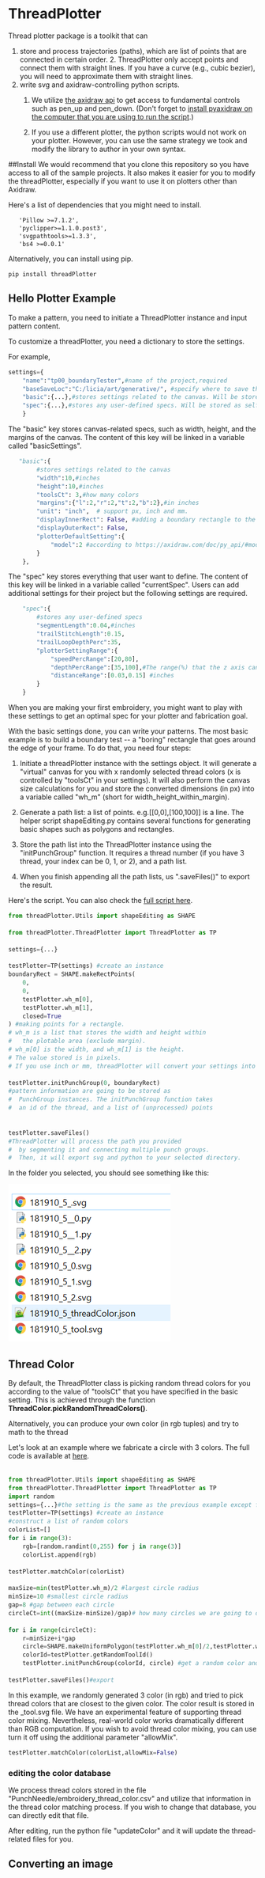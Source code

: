 # ThreadPlotter 
Thread plotter package is a toolkit that can
1. store and process trajectories (paths), which are list of points that are connected in certain order. 
    2. ThreadPlotter only accept points and connect them with straight lines. If you have a curve (e.g., cubic bezier), you will need to approximate them with straight lines. 
2. write svg and axidraw-controlling python scripts.
    1. We utilize [the axidraw api](https://axidraw.com/doc/py_api/#functions-interactive) to get access to fundamental controls such as pen_up and pen_down.  (Don't forget to [install pyaxidraw on the computer that you are using to run the script](https://axidraw.com/doc/py_api/#installation).)
    
    2. If you use a different plotter, the python scripts would not work on your plotter. However, you can use the same strategy we took and modify the library to author in your own syntax.   

##Install 
We would recommend that you clone this repository so you have access to all of the sample projects. It also makes it easier for you to modify the threadPlotter, especially if you want to use it on plotters other than Axidraw. 

Here's a list of dependencies that you might need to install. 
```angular2html
   'Pillow >=7.1.2',
   'pyclipper>=1.1.0.post3',
   'svgpathtools>=1.3.3',
   'bs4 >=0.0.1'
```

Alternatively, you can install using pip. 
```angular2html
pip install threadPlotter
```

## Hello Plotter Example 
To make a pattern, you need to initiate a ThreadPlotter instance and input pattern content. 

To customize a threadPlotter, you need a dictionary to store the settings.
 
For example, 
```python
settings={
    "name":"tp00_boundaryTester",#name of the project,required
    "baseSaveLoc":"C:/licia/art/generative/", #specify where to save the generated files,required
    "basic":{...},#stores settings related to the canvas. Will be stored as self.basicSettings.
    "spec":{...},#stores any user-defined specs. Will be stored as self.currentSpec
    }
``` 

The "basic" key stores canvas-related specs, such as width, height, and the margins of the canvas. The content of this key will be linked in a variable called "basicSettings". 
```python
   "basic":{
        #stores settings related to the canvas
        "width":10,#inches
        "height":10,#inches
        "toolsCt": 3,#how many colors
        "margins":{"l":2,"r":2,"t":2,"b":2},#in inches
        "unit": "inch",  # support px, inch and mm. 
        "displayInnerRect": False, #adding a boundary rectangle to the svg file (will not append to the python files)
        "displayOuterRect": False,
        "plotterDefaultSetting":{
            "model":2 #according to https://axidraw.com/doc/py_api/#model
        }
    },
```

The "spec" key stores everything that user want to define. The content of this key will be linked in a variable called "currentSpec". Users can add additional settings for their project but the following settings are required. 
```python
    "spec":{
        #stores any user-defined specs
        "segmentLength":0.04,#inches
        "trailStitchLength":0.15,
        "trailLoopDepthPerc":35,
        "plotterSettingRange":{
            "speedPercRange":[20,80],
            "depthPercRange":[35,100],#The range(%) that the z axis can move. 100% corresponds to the longest stitch whereas 55% corresponds to the shortest stitch
            "distanceRange":[0.03,0.15] #inches
        }
    }
```

When you are making your first embroidery, you might want to play with these settings to get an optimal spec for your plotter and fabrication goal. 

With the basic settings done, you can write your patterns. The most basic example is to build a boundary test -- a "boring" rectangle that goes around the edge of your frame. 
To do that, you need four steps:

1. Initiate a threadPlotter instance with the settings object. It will generate a "virtual" canvas for you with x randomly selected thread colors (x is controlled by "toolsCt" in your settings). It will also perform the canvas size calculations for you and store the converted dimensions (in px) into a variable called "wh_m" (short for width_height_within_margin). 

2. Generate a path list: a list of points. e.g.[[0,0],[100,100]] is a line. The helper script shapeEditing.py contains several functions for generating basic shapes such as polygons and rectangles. 

3. Store the path list into the ThreadPlotter instance using the "initPunchGroup" function. It requires a thread number (if you have 3 thread, your index can be 0, 1, or 2), and a path list. 

4. When you finish appending all the path lists, us ".saveFiles()" to export the result. 

Here's the script. You can also check the [full script here](../projects/tp00_boundaryTester/tp00_boundaryTester.py).

```python
from threadPlotter.Utils import shapeEditing as SHAPE

from threadPlotter.ThreadPlotter import ThreadPlotter as TP

settings={...}

testPlotter=TP(settings) #create an instance
boundaryRect = SHAPE.makeRectPoints(
    0, 
    0, 
    testPlotter.wh_m[0],
    testPlotter.wh_m[1],
    closed=True
) #making points for a rectangle. 
# wh_m is a list that stores the width and height within 
#   the plotable area (exclude margin).
# wh_m[0] is the width, and wh_m[1] is the height. 
# The value stored is in pixels. 
# If you use inch or mm, threadPlotter will convert your settings into px.

testPlotter.initPunchGroup(0, boundaryRect) 
#pattern information are going to be stored as 
#  PunchGroup instances. The initPunchGroup function takes
#  an id of the thread, and a list of (unprocessed) points


testPlotter.saveFiles()
#ThreadPlotter will process the path you provided 
#  by segmenting it and connecting multiple punch groups. 
#  Then, it will export svg and python to your selected directory.

```
In the folder you selected, you should see something like this:

![export](../assets/exportSample.png "export")

 

## Thread Color 
By default, the ThreadPlotter class is picking random thread colors for you according to the value of "toolsCt" that you have specified in the basic setting. This is achieved through the function __ThreadColor.pickRandomThreadColors()__. 

Alternatively, you can produce your own color (in rgb tuples) and try to math to the thread 

Let's look at an example where we fabricate a circle with 3 colors. The full code is available at [here](../projects/tp01_circleTester/tp01_circleTester.py). 
 
```python

from threadPlotter.Utils import shapeEditing as SHAPE
from threadPlotter.ThreadPlotter import ThreadPlotter as TP
import random
settings={...}#the setting is the same as the previous example except for the name. 
testPlotter=TP(settings) #create an instance
#construct a list of random colors
colorList=[]
for i in range(3):
    rgb=[random.randint(0,255) for j in range(3)]
    colorList.append(rgb)

testPlotter.matchColor(colorList)

maxSize=min(testPlotter.wh_m)/2 #largest circle radius
minSize=10 #smallest circle radius
gap=8 #gap between each circle
circleCt=int((maxSize-minSize)/gap)# how many circles we are going to draw

for i in range(circleCt):
    r=minSize+i*gap
    circle=SHAPE.makeUniformPolygon(testPlotter.wh_m[0]/2,testPlotter.wh_m[1]/2,r,50,closed=True) #approximate a circle with a 50 side polygon
    colorId=testPlotter.getRandomToolId()
    testPlotter.initPunchGroup(colorId, circle) #get a random color and store it

testPlotter.saveFiles()#export

```
In this example, we randomly generated 3 color (in rgb) and tried to pick thread colors that are closest to the given color. The color result is stored in the _tool.svg file. We have an experimental feature of supporting thread color mixing. Nevertheless, real-world color works dramatically different than RGB computation. If you wish to avoid thread color mixing, you can use turn it off using the additional parameter "allowMix". 

```python
testPlotter.matchColor(colorList,allowMix=False)
``` 
 
### editing the color database
We process thread colors stored in the file "PunchNeedle/embroidery_thread_color.csv" and utilize that information in the thread color matching process. If you wish to change that database, you can directly edit that file. 

After editing, run the python file "updateColor" and it will update the thread-related files for you. 

## Converting an image 
